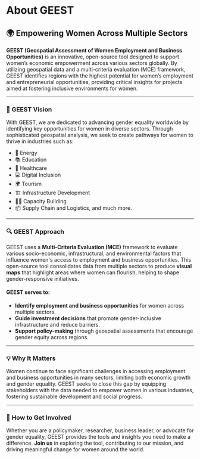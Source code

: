 # About GEEST

## 🌍 Empowering Women Across Multiple Sectors

**GEEST (Geospatial Assessment of Women Employment and Business Opportunities)** is an innovative, open-source tool designed to support women’s economic empowerment across various sectors globally. By utilizing geospatial data and a multi-criteria evaluation (MCE) framework, GEEST identifies regions with the highest potential for women’s employment and entrepreneurial opportunities, providing critical insights for projects aimed at fostering inclusive environments for women.

---

### 🎯 **GEEST Vision**

With GEEST, we are dedicated to advancing gender equality worldwide by identifying key opportunities for women in diverse sectors. Through sophisticated geospatial analysis, we seek to create pathways for women to thrive in industries such as:
- 🌱 Energy
- 📚 Education
- 🏥 Healthcare
- 💻 Digital Inclusion
- 🌍 Tourism
- 🏗️ Infrastructure Development
- 🧑‍🎓 Capacity Building
- 📦 Supply Chain and Logistics, and much more.

---

### 🔍 **GEEST Approach**

GEEST uses a **Multi-Criteria Evaluation (MCE)** framework to evaluate various socio-economic, infrastructural, and environmental factors that influence women's access to employment and business opportunities. This open-source tool consolidates data from multiple sectors to produce **visual maps** that highlight areas where women can flourish, helping to shape gender-responsive initiatives.

#### GEEST serves to:
- **Identify employment and business opportunities** for women across multiple sectors.
- **Guide investment decisions** that promote gender-inclusive infrastructure and reduce barriers.
- **Support policy-making** through geospatial assessments that encourage gender equity across regions.

---

### 💡 **Why It Matters**

Women continue to face significant challenges in accessing employment and business opportunities in many sectors, limiting both economic growth and gender equality. GEEST seeks to close this gap by equipping stakeholders with the data needed to empower women in various industries, fostering sustainable development and social progress.

---

### 🤝 **How to Get Involved**

Whether you are a policymaker, researcher, business leader, or advocate for gender equality, GEEST provides the tools and insights you need to make a difference. **Join us** in exploring the tool, contributing to our mission, and driving meaningful change for women around the world.

